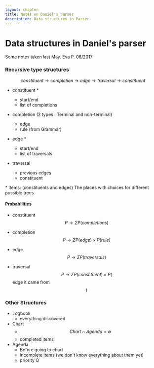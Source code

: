 ```yaml
---
layout: chapter
title: Notes on Daniel's parser
description: Data structures in Parser
---
```


# Data structures in Daniel's parser
Some notes taken last May. Eva P. 06/2017

### Recursive type structures

 $$ constituent \rightarrow  completion \rightarrow edge \rightarrow traversal \rightarrow constituent $$


 * constituent \*
    - start/end
    - list of completions

 * completion (2 types : Terminal and non-terminal)
    - edge
    - rule (from Grammar)

 * edge \*
    - start/end
    - list of traversals

 * traversal
    - previous edges
    - constituent

\* Items: (constituents and edges) The places with choices for different possible trees

#### Probabilities

* constituent
  $$ P \rightarrow \Sigma P(completions) $$

* completion
  $$ P \rightarrow \Sigma P(edge) \times P(rule) $$

* edge
  $$ P \rightarrow \Sigma P(traversals) $$

* traversal
  $$ P \rightarrow \Sigma P(constituent) \times P($$ edge it came from $$ ) $$


### Other Structures  

 * Logbook
    - everything discovered
 * Chart
    - $$ Chart \cap Agenda = \emptyset $$
    - completed items
 * Agenda
    - Before going to chart
    - incomplete items (we don't know everything about them yet)
    - priority Q
